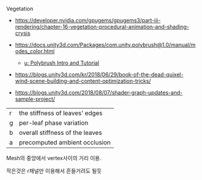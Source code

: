 Vegetation

- <https://developer.nvidia.com/gpugems/gpugems3/part-iii-rendering/chapter-16-vegetation-procedural-animation-and-shading-crysis>
- https://docs.unity3d.com/Packages/com.unity.polybrush@1.0/manual/modes_color.html
  - [u: Polybrush Intro and Tutorial](https://youtu.be/JQyntL-Z5bM?t=448)


- https://blogs.unity3d.com/kr/2018/06/29/book-of-the-dead-quixel-wind-scene-building-and-content-optimization-tricks/
- https://blogs.unity3d.com/2018/08/07/shader-graph-updates-and-sample-project/

|||
|-|-|
|r| the stiffness of leaves' edges|
|g| per-leaf phase variation|
|b| overall stiffness of the leaves|
|a| precomputed ambient occlusion|

Mesh의 중앙에서 vertex사이의 거리 이용.

작은것은 r채널만 이용해서 흔들거려도 될듯